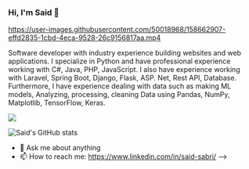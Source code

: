 ### Hi, I'm Said 👋


https://user-images.githubusercontent.com/50018968/158662907-effd2835-1cbd-4eca-9528-26c9156817aa.mp4

Software developer with industry experience building websites and web applications. I specialize in Python and have professional experience working with C#, Java, PHP, JavaScript. I also have experience working with Laravel, Spring Boot, Django, Flask, ASP. Net, Rest API, Database. Furthermore, I have experience dealing with data such as making ML models, Analyzing, processing, cleaning Data using Pandas, NumPy, Matplotlib, TensorFlow, Keras.

<img align="center" src="https://github-readme-stats.vercel.app/api/top-langs/?username=saidsabri010&theme=Github stats" />


![Said's GitHub stats](https://github-readme-stats.vercel.app/api?username=saidsabri010&show_icons=true&theme=radical)










- 💬 Ask me about anything
- 📫 How to reach me: https://www.linkedin.com/in/said-sabri/
-->
